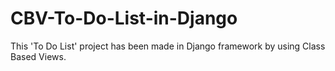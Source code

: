# CBV-To-Do-List-in-Django
This 'To Do List' project has been made in Django framework by using Class Based Views.
